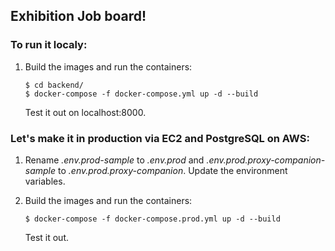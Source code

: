 ## Exhibition Job board!

### To run it localy:

1. Build the images and run the containers:

    ```
    $ cd backend/
    $ docker-compose -f docker-compose.yml up -d --build
    ```

    Test it out on localhost:8000.

### Let's make it in production via EC2 and PostgreSQL on AWS:

1. Rename *.env.prod-sample* to *.env.prod* and *.env.prod.proxy-companion-sample* to *.env.prod.proxy-companion*. Update the environment variables.
1. Build the images and run the containers:

    ```
    $ docker-compose -f docker-compose.prod.yml up -d --build
    ```

    Test it out.
